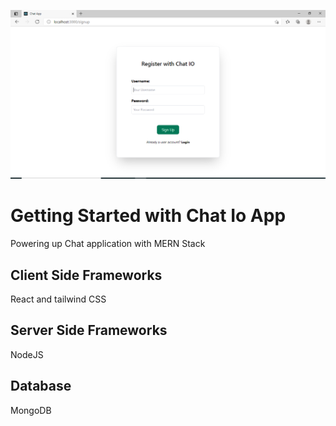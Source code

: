 ![Landing Page](./images/SignUp.PNG)

# Getting Started with Chat Io App

Powering up Chat application with MERN Stack

## Client Side Frameworks

React and tailwind CSS

## Server Side Frameworks

NodeJS

## Database

MongoDB
